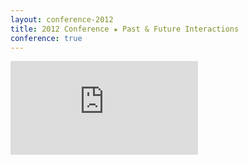 ```yaml
---
layout: conference-2012
title: 2012 Conference ★ Past & Future Interactions
conference: true
---
```

<div class="embed-container">
	<iframe src="http://2012.uxbrighton.org.uk/" frameborder="0"></iframe>
</div>
